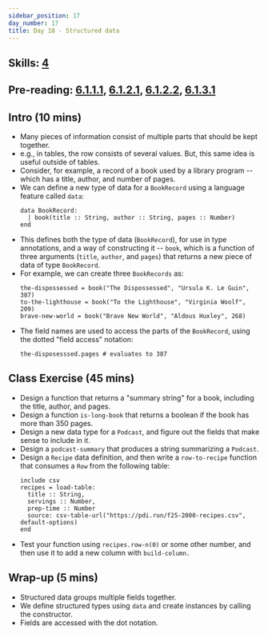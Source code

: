 ```yaml
---
sidebar_position: 17
day_number: 17
title: Day 18 - Structured data
---
```


## Skills: [4](/skills/#(4))

## Pre-reading: [6.1.1.1]({{DCIC_DOMAIN}}/intro-struct-data.html#(part._.A_.First_.Peek_at_.Structured_.Data)), [6.1.2.1]({{DCIC_DOMAIN}}/intro-struct-data.html#(part._struct-data-eg)), [6.1.2.2]({{DCIC_DOMAIN}}/intro-struct-data.html#(part._.Annotations_for_.Structured_.Data)), [6.1.3.1]({{DCIC_DOMAIN}}/intro-struct-data.html#(part._.Extracting_.Fields_from_.Structured_.Data)) 

## Intro (10 mins)
- Many pieces of information consist of multiple parts that should be kept together. 
- e.g., in tables, the row consists of several values. But, this same idea is useful outside of tables.
- Consider, for example, a record of a book used by a library program -- which has a title, author, and number of pages. 
- We can define a new type of data for a `BookRecord` using a language feature called `data`:
  ```pyret
  data BookRecord:
    | book(title :: String, author :: String, pages :: Number)
  end
  ```
- This defines both the type of data (`BookRecord`), for use in type
  annotations, and a way of constructing it -- `book`, which is a function of
  three arguments (`title`, `author`, and `pages`) that returns a new piece of
  data of type `BookRecord`.
- For example, we can create three `BookRecords` as:
  ```pyret
  the-dispossessed = book("The Dispossessed", "Ursula K. Le Guin", 387)
  to-the-lighthouse = book("To the Lighthouse", "Virginia Woolf", 209)
  brave-new-world = book("Brave New World", "Aldous Huxley", 268)
  ```
- The field names are used to access the parts of the `BookRecord`, using the
  dotted "field access" notation:
  ```
  the-disposesssed.pages # evaluates to 387
  ```

## Class Exercise (45 mins)
- Design a function that returns a "summary string" for a book, including the
  title, author, and pages.
- Design a function `is-long-book` that returns a boolean if the book has more than 350 pages.
- Design a new data type for a `Podcast`, and figure out the fields that make
  sense to include in it.
- Design a `podcast-summary` that produces a string summarizing a `Podcast`.
- Design a `Recipe` data definition, and then write a `row-to-recipe` function
  that consumes a `Row` from the following table:
  ```pyret
  include csv
  recipes = load-table:
    title :: String,
    servings :: Number,
    prep-time :: Number
    source: csv-table-url("https://pdi.run/f25-2000-recipes.csv", default-options)
  end
  ```
- Test your function using `recipes.row-n(0)` or some other number, and 
  then use it to add a new column with `build-column.`


## Wrap-up (5 mins)
- Structured data groups multiple fields together.
- We define structured types using `data` and create instances by calling the constructor.
- Fields are accessed with the dot notation.
